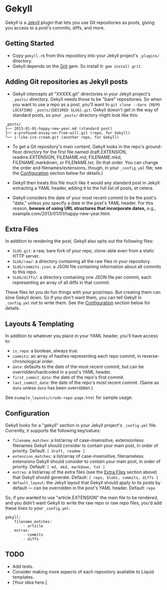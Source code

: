 # Gekyll

Gekyll is a [Jekyll](https://github.com/mojombo/jekyll/) plugin that lets you use Git repositories as posts, giving you access to a post's commits, diffs, and more.

## Getting Started

- Copy `gekyll.rb` from this repository into your Jekyll project's `_plugins/` directory.
- Gekyll depends on the [Grit](https://github.com/mojombo/grit/) gem. So install it: `gem install grit`.

## Adding Git repositories as Jekyll posts

- Gekyll intercepts all "XXXXX.git" directories in your Jekyll project's `_posts/` directory. Gekyll needs those to be "bare" repositories. So when you want to use a repo as a post, you'll want to `git clone --bare {REPO LOCATION} _posts/{DESIRED SLUG}.git`. Gekyll doesn't get in the way of standard posts, so your `_posts/` directory might look like this:

```
_posts/
├── 2013-01-01-happy-new-year.md (standard post)
├── a-profound-essay-on-free-will.git (repo, for Gekyll)
└── i-like-ice-cream.git (another repo, for Gekyll)
```	

- To get a Git repository's main content, Gekyll looks in the repo's ground-floor directory for the first file named draft.EXTENSION, readme.EXTENSION, FILENAME.md, FILENAME.mkd, FILENAME.markdown, or FILENAME.txt. (In that order. You can change the order and filenames/extensions, though, in your `_config.yml` file; see the [Configuration](#configuration) section below for details.)

- Gekyll then treats this file much like it would any standard post in Jekyll: extracting a YAML header, adding it to the full list of posts, et cetera.

- Gekyll considers the date of your most recent commit to be the post's "date," unless you specify a date in the post's YAML header. For this reason, __beware of using URL structures that incorporate dates,__ e.g., example.com/2013/01/01/happy-new-year.html.

## Extra Files

In addition to rendering the post, Gekyll also spits out the following files:

- `SLUG.git`: a raw, bare fork of your repo, clone-able even from a static HTTP server.
- `SLUG/raw/`: a directory containing all the raw files in your repository.
- `SLUG/commits.json`: a JSON file containing information about all commits to this repo.
- `SLUG/diffs/`: a directory containing one JSON file per commit, each representing an array of all diffs in that commit.

These files let you do fun things with your post/repo. But creating them can slow Gekyll down. So if you don't want them, you can tell Gekyll in `_config.yml` not to write them. See the [Configuration](#configuration) section below for details.

## Layouts & Templating

In addition to whatever you place in your YAML header, you'll have access to:

- `is_repo`: a boolean, always true.
- `commits`: an array of hashes representing each repo commit, in reverse-chronological order.
- `date`: defaults to the date of the most recent commit, but can be overridden/hardcoded in a post's YAML header.
- `first_commit_date`: the date of the repo's first commit.
- `last_commit_date`: the date of the repo's most recent commit. (Same as `date` unless `date` has been overridden.)

See `example_layouts/crude-repo-page.html` for sample usage.

## Configuration

Gekyll looks for a "gekyll" section in your Jekyll project's `_config.yml` file. Currently, it supports the following key/values:

- `filename_matches`: a list/array of case-insensitive, extensionless filenames Gekyll should consider to contain your main post, in order of priority. Default: `[ draft, readme ]`
- `extension_matches`: a list/array of case-insensitive, filenameless extensions Gekyll should consider to contain your main post, in order of priority. Default: `[ md, mkd, markdown, txt ]`
- `extras`: a list/array of the extra files (see the [Extra Files](#extra-files) section above) that Gekyll should generate. Default: `[ repo, blobs, commits, diffs ]`
- `default_layout`: the Jekyll layout that Gekyll should apply to its posts by default — can be overridden in the post's YAML header. Default: `repo`

So, if you wanted to use "article.EXTENSION" the main file to be rendered, and you didn't want Gekyll to write the raw repo or raw  repo files, you'd add these lines to your `_config.yml`:

```
gekyll:
	filename_matches:
		- article
	extras:
		- commits
		- diffs
```

## TODO

- Add tests.
- Consider making more aspects of each repository available to Liquid templates.
- [Your idea here.]
